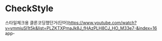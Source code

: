 # CheckStyle
스타일체크용 클론코딩했던거(단어)https://www.youtube.com/watch?v=ymmiuSl1t5k&list=PLZKTXPmaJk8J_fHAzPLH8CJ_HO_M33e7-&index=16 
app-

